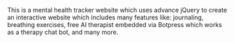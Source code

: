 This is a mental health tracker website which uses advance jQuery to create an interactive website which includes many features like: journaling, breathing exercises, 
free AI therapist embedded via Botpress which works as a therapy chat bot, and many more.
